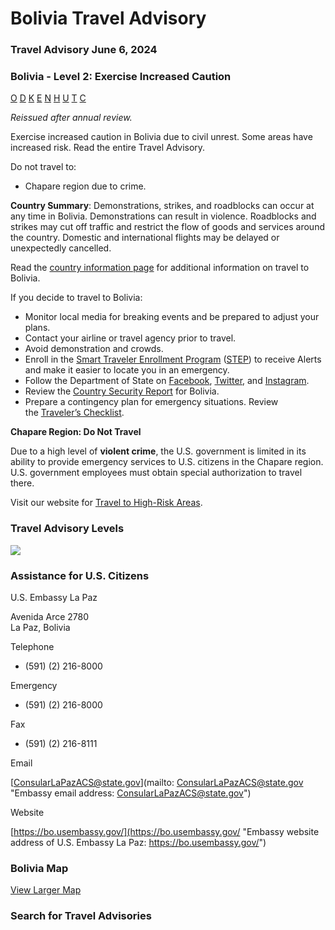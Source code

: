 # Bolivia Travel Advisory

### Travel Advisory June 6, 2024

### Bolivia - Level 2: Exercise Increased Caution

[O](javascript:void(0); "Tool Tip: Other")
[D](javascript:void(0); "Tool Tip: Wrongful Detention")
[K](javascript:void(0); "Tool Tip: Kidnap and Hostage")
[E](javascript:void(0); "Tool Tip: Event")
[N](javascript:void(0); "Tool Tip: Disaster")
[H](javascript:void(0); "Tool Tip: Health")
[U](javascript:void(0); "Tool Tip: Civil Unrest")
[T](javascript:void(0); "Tool Tip: Terrorism")
[C](javascript:void(0); "Tool Tip: Crimes")

*Reissued after annual review.*

Exercise increased caution in Bolivia due to civil unrest. Some areas have increased risk. Read the entire Travel Advisory.

Do not travel to:

* Chapare region due to crime.

**Country Summary**: Demonstrations, strikes, and roadblocks can occur at any time in Bolivia. Demonstrations can result in violence. Roadblocks and strikes may cut off traffic and restrict the flow of goods and services around the country. Domestic and international flights may be delayed or unexpectedly cancelled.

Read the [country information page](https://travel.state.gov/content/travel/en/international-travel/International-Travel-Country-Information-Pages/Bolivia.html) for additional information on travel to Bolivia.

If you decide to travel to Bolivia:

* Monitor local media for breaking events and be prepared to adjust your plans.
* Contact your airline or travel agency prior to travel.
* Avoid demonstration and crowds.
* Enroll in the [Smart Traveler Enrollment Program](https://step.state.gov/) ([STEP](https://step.state.gov/)) to receive Alerts and make it easier to locate you in an emergency.
* Follow the Department of State on [Facebook](https://www.facebook.com/travelgov), [Twitter](https://twitter.com/StateDept), and [Instagram](https://instagram.com/travelgov).
* Review the [Country Security Report](https://www.osac.gov/Content/Browse/Report?subContentTypes=Country%20Security%20Report) for Bolivia.
* Prepare a contingency plan for emergency situations. Review the [Traveler’s Checklist](https://travel.state.gov/content/travel/en/international-travel/before-you-go/travelers-checklist.html).

**Chapare Region: Do Not Travel**

Due to a high level of **violent crime**, the U.S. government is limited in its ability to provide emergency services to U.S. citizens in the Chapare region. U.S. government employees must obtain special authorization to travel there.

Visit our website for [Travel to High-Risk Areas](https://travel.state.gov/content/passports/en/go/TraveltoHighRiskAreas.html).

### Travel Advisory Levels

[![](/content/dam/NEWTravelAssets/images/travel-levelv2.svg)](/content/travel/en/international-travel/before-you-go/about-our-new-products.html "Travel Advisory Levels")

### Assistance for U.S. Citizens

U.S. Embassy La Paz

Avenida Arce 2780  
La Paz, Bolivia

Telephone

+ (591) (2) 216-8000

Emergency

+ (591) (2) 216-8000

Fax

+ (591) (2) 216-8111

Email

[ConsularLaPazACS@state.gov](mailto: ConsularLaPazACS@state.gov "Embassy email address: ConsularLaPazACS@state.gov")

Website

[https://bo.usembassy.gov/](https://bo.usembassy.gov/ "Embassy website address of U.S. Embassy La Paz: https://bo.usembassy.gov/")

### Bolivia Map

[View Larger Map](https://travelmaps.state.gov/TSGMap/?extent=-78.551355176,-25.938763455,-42.828092115,-5.934747451 "Map of Bolivia")



### Search for Travel Advisories
